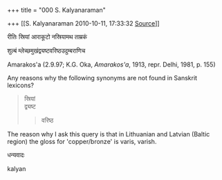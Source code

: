 +++
title = "000 S. Kalyanaraman"

+++
[[S. Kalyanaraman	2010-10-11, 17:33:32 [Source](https://groups.google.com/g/bvparishat/c/0H3OqQY4OQE)]]



रीतिः स्रियां आराकूटो नस्रियामथ ताम्रकं

शुल्बं म्लेच्छमुखंद्व्यष्टवरिष्ठउदुम्बराणिच

Amarakos'a (2.9.97; K.G. Oka, *Amarakos'a*, 1913, repr. Delhi, 1981, p. 155)

  

Any reasons why the following synonyms are not found in Sanskrit lexicons?

  

> स्रियां  
> द्व्यष्ट
> > वरिष्ठ

The reason why I ask this query is that in Lithuanian and Latvian (Baltic region) the gloss for 'copper/bronze' is varis, varish.

धन्यवादः

kalyan

  

